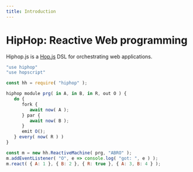 ```yaml
---
title: Introduction
---
```

HipHop: Reactive Web programming
================================


Hiphop.js is a [Hop.js](http://hop-dev.inria.fr) DSL for
orchestrating web applications.


```javascript
"use hiphop"
"use hopscript"

const hh = require( "hiphop" );

hiphop module prg( in A, in B, in R, out O ) {
   do {
      fork {
         await now( A );
      } par {
         await now( B );
      }
      emit O();
   } every( now( R ) )
}

const m = new hh.ReactiveMachine( prg, "ABRO" );
m.addEventListener( "O", e => console.log( "got: ", e ) );
m.react( { A: 1 }, { B: 2 }, { R: true }, { A: 3, B: 4 } );
```
